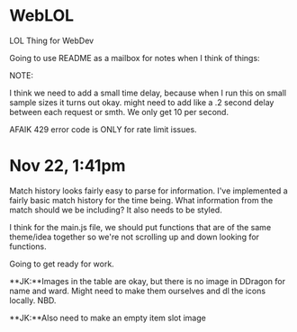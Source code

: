 # WebLOL
LOL Thing for WebDev

Going to use README as a mailbox for notes when I think of things:

NOTE:

I think we need to add a small time delay, because when I run this on small sample sizes it turns out okay. might need to add like a .2 second delay between each request or smth. We only get 10 per second.

AFAIK 429 error code is ONLY for rate limit issues.


Nov 22, 1:41pm
===============
Match history looks fairly easy to parse for information. I've implemented a fairly basic match history for the time being. What information from the match should we be including? It also needs to be styled.

I think for the main.js file, we should put functions that are of the same theme/idea together so we're not scrolling up and down looking for functions.

Going to get ready for work.

**JK:**Images in the table are okay, but there is no image in DDragon for name and ward. Might need to make them ourselves and dl the icons locally. NBD.

**JK:**Also need to make an empty item slot image

